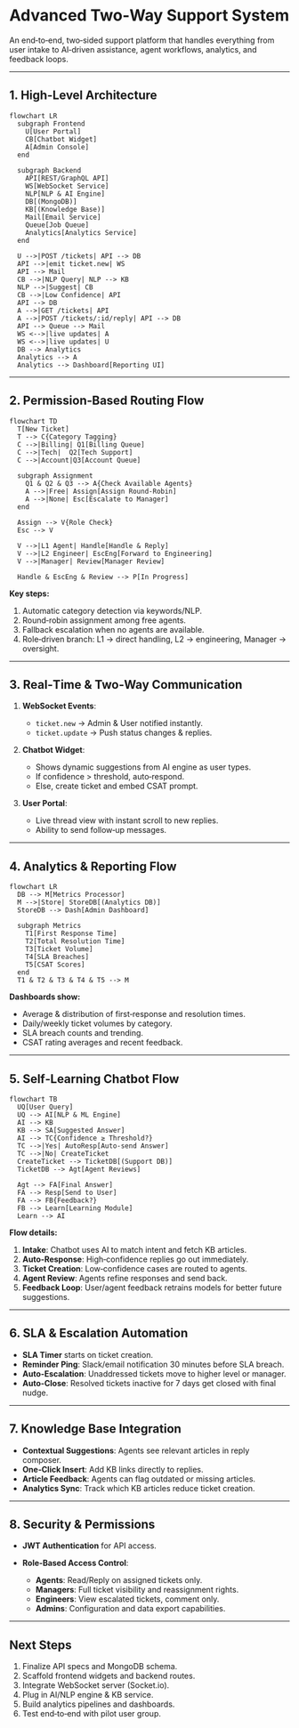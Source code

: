 # Advanced Two‑Way Support System

An end‑to‑end, two‑sided support platform that handles everything from user intake to AI‑driven assistance, agent workflows, analytics, and feedback loops.

---

## 1. High‑Level Architecture

```mermaid
flowchart LR
  subgraph Frontend
    U[User Portal]
    CB[Chatbot Widget]
    A[Admin Console]
  end

  subgraph Backend
    API[REST/GraphQL API]
    WS[WebSocket Service]
    NLP[NLP & AI Engine]
    DB[(MongoDB)]
    KB[(Knowledge Base)]
    Mail[Email Service]
    Queue[Job Queue]
    Analytics[Analytics Service]
  end

  U -->|POST /tickets| API --> DB
  API -->|emit ticket.new| WS
  API --> Mail
  CB -->|NLP Query| NLP --> KB
  NLP -->|Suggest| CB
  CB -->|Low Confidence| API
  API --> DB
  A -->|GET /tickets| API
  A -->|POST /tickets/:id/reply| API --> DB
  API --> Queue --> Mail
  WS <-->|live updates| A
  WS <-->|live updates| U
  DB --> Analytics
  Analytics --> A
  Analytics --> Dashboard[Reporting UI]
```

---

## 2. Permission‑Based Routing Flow

```mermaid
flowchart TD
  T[New Ticket]
  T --> C{Category Tagging}
  C -->|Billing| Q1[Billing Queue]
  C -->|Tech|  Q2[Tech Support]
  C -->|Account|Q3[Account Queue]

  subgraph Assignment
    Q1 & Q2 & Q3 --> A{Check Available Agents}
    A -->|Free| Assign[Assign Round‑Robin]
    A -->|None| Esc[Escalate to Manager]
  end

  Assign --> V{Role Check}
  Esc --> V

  V -->|L1 Agent| Handle[Handle & Reply]
  V -->|L2 Engineer| EscEng[Forward to Engineering]
  V -->|Manager| Review[Manager Review]

  Handle & EscEng & Review --> P[In Progress]
```

**Key steps:**

1. Automatic category detection via keywords/NLP.
2. Round‑robin assignment among free agents.
3. Fallback escalation when no agents are available.
4. Role‑driven branch: L1 → direct handling, L2 → engineering, Manager → oversight.

---

## 3. Real‑Time & Two‑Way Communication

1. **WebSocket Events**:

   * `ticket.new` → Admin & User notified instantly.
   * `ticket.update` → Push status changes & replies.
2. **Chatbot Widget**:

   * Shows dynamic suggestions from AI engine as user types.
   * If confidence > threshold, auto‑respond.
   * Else, create ticket and embed CSAT prompt.
3. **User Portal**:

   * Live thread view with instant scroll to new replies.
   * Ability to send follow‑up messages.

---

## 4. Analytics & Reporting Flow

```mermaid
flowchart LR
  DB --> M[Metrics Processor]
  M -->|Store| StoreDB[(Analytics DB)]
  StoreDB --> Dash[Admin Dashboard]

  subgraph Metrics
    T1[First Response Time]
    T2[Total Resolution Time]
    T3[Ticket Volume]
    T4[SLA Breaches]
    T5[CSAT Scores]
  end
  T1 & T2 & T3 & T4 & T5 --> M
```

**Dashboards show:**

* Average & distribution of first‑response and resolution times.
* Daily/weekly ticket volumes by category.
* SLA breach counts and trending.
* CSAT rating averages and recent feedback.

---

## 5. Self‑Learning Chatbot Flow

```mermaid
flowchart TB
  UQ[User Query]
  UQ --> AI[NLP & ML Engine]
  AI --> KB
  KB --> SA[Suggested Answer]
  AI --> TC{Confidence ≥ Threshold?}
  TC -->|Yes| AutoResp[Auto‑send Answer]
  TC -->|No| CreateTicket
  CreateTicket --> TicketDB[(Support DB)]
  TicketDB --> Agt[Agent Reviews]

  Agt --> FA[Final Answer]
  FA --> Resp[Send to User]
  FA --> FB{Feedback?}
  FB --> Learn[Learning Module]
  Learn --> AI
```

**Flow details:**

1. **Intake**: Chatbot uses AI to match intent and fetch KB articles.
2. **Auto‑Response**: High‑confidence replies go out immediately.
3. **Ticket Creation**: Low‑confidence cases are routed to agents.
4. **Agent Review**: Agents refine responses and send back.
5. **Feedback Loop**: User/agent feedback retrains models for better future suggestions.

---

## 6. SLA & Escalation Automation

* **SLA Timer** starts on ticket creation.
* **Reminder Ping**: Slack/email notification 30 minutes before SLA breach.
* **Auto‑Escalation**: Unaddressed tickets move to higher level or manager.
* **Auto‑Close**: Resolved tickets inactive for 7 days get closed with final nudge.

---

## 7. Knowledge Base Integration

* **Contextual Suggestions**: Agents see relevant articles in reply composer.
* **One‑Click Insert**: Add KB links directly to replies.
* **Article Feedback**: Agents can flag outdated or missing articles.
* **Analytics Sync**: Track which KB articles reduce ticket creation.

---

## 8. Security & Permissions

* **JWT Authentication** for API access.
* **Role‑Based Access Control**:

  * **Agents**: Read/Reply on assigned tickets only.
  * **Managers**: Full ticket visibility and reassignment rights.
  * **Engineers**: View escalated tickets, comment only.
  * **Admins**: Configuration and data export capabilities.

---

## Next Steps

1. Finalize API specs and MongoDB schema.
2. Scaffold frontend widgets and backend routes.
3. Integrate WebSocket server (Socket.io).
4. Plug in AI/NLP engine & KB service.
5. Build analytics pipelines and dashboards.
6. Test end‑to‑end with pilot user group.
